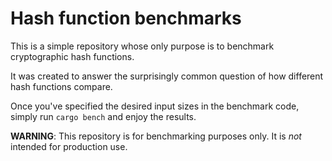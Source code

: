 # Hash function benchmarks

This is a simple repository whose only purpose is to benchmark cryptographic hash functions.

It was created to answer the surprisingly common question of how different hash functions compare.

Once you've specified the desired input sizes in the benchmark code, simply run `cargo bench` and enjoy the results.

**WARNING**: This repository is for benchmarking purposes only. It is _not_ intended for production use.
